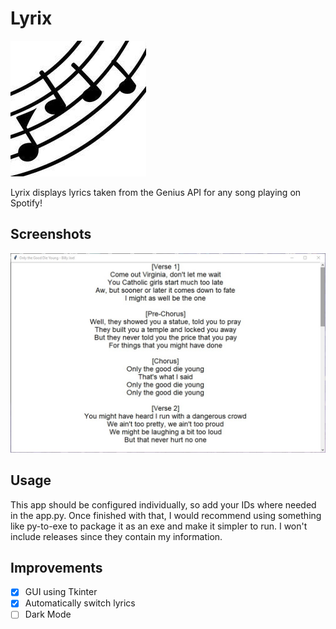 # Lyrix

![Image of Lyrix Logo](/images/icon.png)

Lyrix displays lyrics taken from the Genius API for any song playing on Spotify!

## Screenshots
![Screenshot](/images/screenshot.jpg)

## Usage
This app should be configured individually, so add your IDs where needed in the app.py. Once finished with that, I would recommend using something like py-to-exe to package it as an exe and make it simpler to run. I won't include releases since they contain my information.

## Improvements

- [x] GUI using Tkinter
- [x] Automatically switch lyrics
- [ ] Dark Mode
